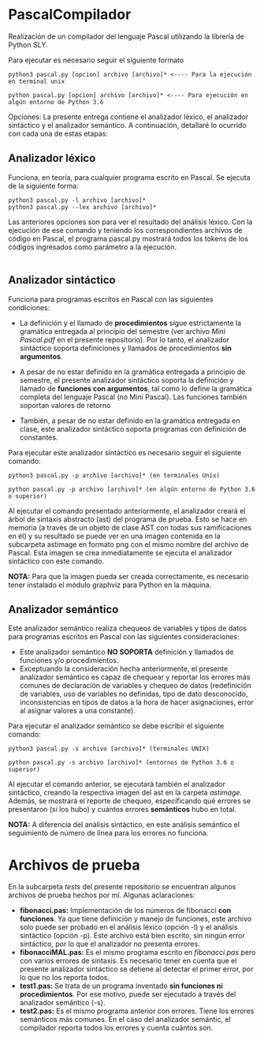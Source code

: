 # PascalCompilador
Realización de un compilador del lenguaje Pascal utilizando la librería de Python SLY.

Para ejecutar es necesario seguir el siguiente formato

```
python3 pascal.py [opcion] archivo [archivo]* <---- Para la ejecución en terminal unix

python pascal.py [opcion] archivo [archivo]* <---- Para ejecución en algún entorno de Python 3.6
```

Opciones:
La presente entrega contiene el analizador léxico, el analizador sintáctico y el analizador semántico. A continuación, detallaré lo ocurrido con cada una de estas etapas:

## Analizador léxico

Funciona, en teoría, para cualquier programa escrito en Pascal. Se ejecuta de la siguiente forma:

```
python3 pascal.py -l archivo [archivo]*
python3 pascal.py --lex archivo [archivo]*
```
Las anteriores opciones son para ver el resultado del análisis léxico.
Con la ejecución de ese comando y teniendo los correspondientes archivos de código en Pascal, el programa pascal.py mostrará todos los tokens de los códigos ingresados como parámetro a la ejecución.
<br><br>

## Analizador sintáctico

Funciona para programas escritos en Pascal con las siguientes condiciones:

- La definición y el llamado de **procedimientos** sigue estrictamente la gramática entregada al principio del semestre (ver archivo *Mini Pascal.pdf* en el presente repositorio). Por lo tanto, el analizador sintáctico soporta definiciones y llamados de procedimientos **sin argumentos**.

- A pesar de no estar definido en la gramática entregada a principio de semestre, el presente analizador sintáctico soporta la definición y llamado de **funciones con argumentos**, tal como lo define la gramática completa del lenguaje Pascal (no Mini Pascal). Las funciones también soportan valores de retorno

- También, a pesar de no estar definido en la gramática entregada en clase, este analizador sintáctico soporta programas con definición de constantes.

Para ejecutar este analizador sintáctico es necesario seguir el siguiente comando:

```
python3 pascal.py -p archivo [archivo]* (en terminales Unix)

python pascal.py -p archivo [archivo]* (en algún entorno de Python 3.6 o superior)
```
Al ejecutar el comando presentado anteriormente, el analizador creará el árbol de sintaxis abstracto (ast) del programa de prueba. Esto se hace en memoria (a través de un objeto de clase AST con todas sus ramificaciones en él) y su resultado se puede ver en una imagen contenida en la subcarpeta astimage en formato png con el mismo nombre del archivo de Pascal. Esta imagen se crea inmediatamente se ejecuta el analizador sintáctico con este comando.

**NOTA:** Para que la imagen pueda ser creada correctamente, es necesario tener instalado el módulo graphviz para Python en la máquina.

## Analizador semántico

Este analizador semántico realiza chequeos de variables y tipos de datos para programas escritos en Pascal con las siguientes consideraciones:

- Este analizador semántico **NO SOPORTA** definición y llamados de funciones y/o procedimientos.
- Exceptuando la consideración hecha anteriormente, el presente analizador semántico es capaz de chequear y reportar los errores más comunes de declaración de variables y chequeo de datos (redefinición de variables, uso de variables no definidas, tipo de dato desconocido, inconsistencias en tipos de datos a la hora de hacer asignaciones, error al asignar valores a una constante).

Para ejecutar el analizador semántico se debe escribir el siguiente comando:

```
python3 pascal.py -s archivo [archivo]* (terminales UNIX)

python pascal.py -s archivo [archivo]* (entornos de Python 3.6 o superior)
```

Al ejecutar el comando anterior, se ejecutará también el analizador sintáctico, creando la respectiva imagen del ast en la carpeta *astimage*. Además, se mostrará el reporte de chequeo, específicando qué errores se presentaron (si los hubo) y cuántos errores **semánticos** hubo en total.

**NOTA:** A diferencia del análisis sintáctico, en este análisis semántico el seguimiento de número de línea para los errores no funciona.

# Archivos de prueba

En la subcarpeta *tests* del presente repositorio se encuentran algunos archivos de prueba hechos por mí. Algunas aclaraciones:

- **fibonacci.pas:** Implementación de los números de fibonacci **con funciones**. Ya que tiene definición y manejo de funciones, este archivo solo puede ser probado en el análisis léxico (opción -l) y el análisis sintáctico (opción -p). Este archivo está bien escrito, sin ningún error sintáctico, por lo que el analizador no presenta errores.
- **fibonacciMAL.pas:** Es el mismo programa escrito en *fibonacci.pas* pero con varios errores de sintaxis. Es necesario tener en cuenta que el presente analizador sintáctico se detiene al detectar el primer error, por lo que no los reporta todos.
- **test1.pas:** Se trata de un programa inventado **sin funciones ni procedimientos**. Por ese motivo, puede ser ejecutado a través del analizador semántico (-s).
- **test2.pas:** Es el mismo programa anterior con errores. Tiene los errores semánticos más comunes. En el caso del analizador semántic, el compilador reporta todos los errores y cuenta cuántos son.
